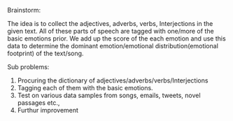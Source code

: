 Brainstorm:

The idea is to collect the adjectives, adverbs, verbs, Interjections in the given text. All of these parts of speech are tagged with one/more of the basic emotions prior. We add up the score of the each emotion and use this data to determine the dominant emotion/emotional distribution(emotional footprint) of the text/song.

Sub problems:
1) Procuring the dictionary of adjectives/adverbs/verbs/Interjections
2) Tagging each of them with the basic emotions.
3) Test on various data samples from songs, emails, tweets, novel passages etc.,
4) Furthur improvement 